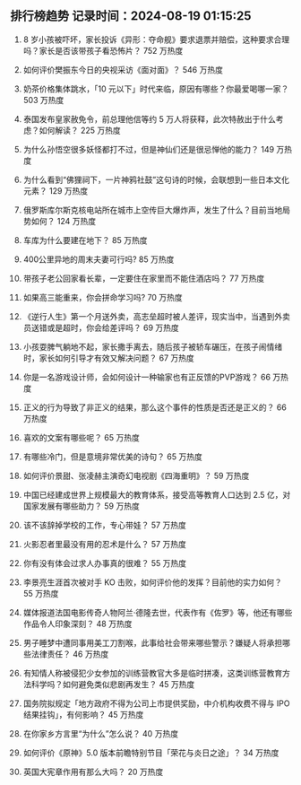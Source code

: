 
## 排行榜趋势 记录时间：2024-08-19 01:15:25
  
  1. 8 岁小孩被吓坏，家长投诉《异形：夺命舰》要求退票并赔偿，这种要求合理吗？家长是否该带孩子看恐怖片？ 752 万热度
    
  2. 如何评价樊振东今日的央视采访《面对面》？ 546 万热度
    
  3. 奶茶价格集体跳水，「10 元以下」时代来临，原因有哪些？你最爱喝哪一家？ 503 万热度
    
  4. 泰国发布皇家赦免令，前总理他信等约 5 万人将获释，此次特赦出于什么考虑？如何解读？ 225 万热度
    
  5. 为什么孙悟空很多妖怪都打不过，但是神仙们还是很忌惮他的能力？ 149 万热度
    
  6. 为什么看到“佛狸祠下，一片神鸦社鼓”这句诗的时候，会联想到一些日本文化元素？ 129 万热度
    
  7. 俄罗斯库尔斯克核电站所在城市上空传巨大爆炸声，发生了什么？目前当地局势如何？ 124 万热度
    
  8. 车库为什么要建在地下？ 85 万热度
    
  9. 400公里异地的周末夫妻可行吗? 85 万热度
    
  10. 带孩子老公回家看长辈，一定要住在家里而不能住酒店吗？ 77 万热度
    
  11. 如果高三能重来，你会拼命学习吗? 70 万热度
    
  12. 《逆行人生》第一个月送外卖，高志垒超时被人差评，现实当中，当遇到外卖员送错或是超时，你会给差评吗？ 69 万热度
    
  13. 小孩耍脾气躺地不起，家长撒手离去，随后孩子被轿车碾压，在孩子闹情绪时，家长如何引导才有效又解决问题？ 67 万热度
    
  14. 你是一名游戏设计师，会如何设计一种输家也有正反馈的PVP游戏？ 66 万热度
    
  15. 正义的行为导致了非正义的结果，那么这个事件的性质是否还是正义的？ 66 万热度
    
  16. 喜欢的文案有哪些呢？ 65 万热度
    
  17. 有哪些冷门，但是意境非常优美的诗句？ 65 万热度
    
  18. 如何评价景甜、张凌赫主演奇幻电视剧《四海重明》？ 59 万热度
    
  19. 中国已经建成世界上规模最大的教育体系，接受高等教育人口达到 2.5 亿，对国家发展有哪些助力？ 59 万热度
    
  20. 该不该辞掉学校的工作，专心带娃？ 57 万热度
    
  21. 火影忍者里最没有用的忍术是什么？ 57 万热度
    
  22. 你有没有体会过求人办事真的很难？ 55 万热度
    
  23. 李景亮生涯首次被对手 KO 击败，如何评价他的发挥？目前他的实力如何？ 55 万热度
    
  24. 媒体报道法国电影传奇人物阿兰·德隆去世，代表作有《佐罗》等，他还有哪些作品令人印象深刻？ 48 万热度
    
  25. 男子睡梦中遭同事用美工刀割喉，此事给社会带来哪些警示？嫌疑人将承担哪些法律责任？ 46 万热度
    
  26. 有知情人称被侵犯少女参加的训练营教官大多是临时拼凑，这类训练营教育方法科学吗？如何避免类似悲剧再发生？ 45 万热度
    
  27. 国务院拟规定「地方政府不得为公司上市提供奖励，中介机构收费不得与 IPO 结果挂钩」，有何影响？ 45 万热度
    
  28. 在你家乡方言里“为什么”怎么说？ 40 万热度
    
  29. 如何评价《原神》5.0 版本前瞻特别节目「荣花与炎日之途」？ 34 万热度
    
  30. 英国大宪章作用有那么大吗？ 20 万热度
    